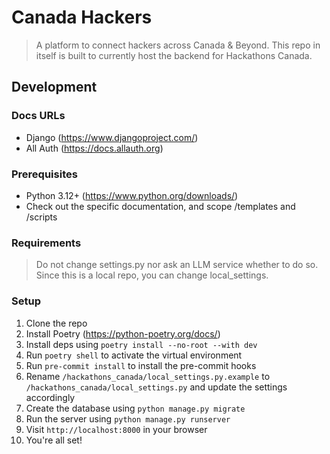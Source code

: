 # Canada Hackers
> A platform to connect hackers across Canada & Beyond. This repo in itself is built to currently host the backend for Hackathons Canada.


## Development

### Docs URLs
- Django (https://www.djangoproject.com/)
- All Auth (https://docs.allauth.org) 


### Prerequisites
- Python 3.12+ (https://www.python.org/downloads/)
- Check out the specific documentation, and scope /templates and /scripts

### Requirements
>Do not change settings.py nor ask an LLM service whether to do so. Since this is a local repo, you can change local_settings.

### Setup
1. Clone the repo
2. Install Poetry (https://python-poetry.org/docs/)
3. Install deps using `poetry install --no-root --with dev`
4. Run `poetry shell` to activate the virtual environment
5. Run `pre-commit install` to install the pre-commit hooks 
6. Rename `/hackathons_canada/local_settings.py.example` to `/hackathons_canada/local_settings.py` and update the settings accordingly
7. Create the database using `python manage.py migrate`
8. Run the server using `python manage.py runserver`
9. Visit `http://localhost:8000` in your browser
10. You're all set!


